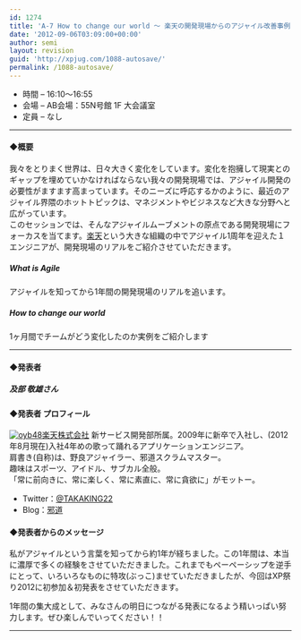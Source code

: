 ```yaml
---
id: 1274
title: 'A-7 How to change our world ～ 楽天の開発現場からのアジャイル改善事例 ～【講演】'
date: '2012-09-06T03:09:00+00:00'
author: semi
layout: revision
guid: 'http://xpjug.com/1088-autosave/'
permalink: /1088-autosave/
---
```


- 時間 – 16:10〜16:55
- 会場 – AB会場：55N号館 1F 大会議室
- 定員 – なし

---

#### ◆概要

我々をとりまく世界は、日々大きく変化をしています。変化を抱擁して現実とのギャップを埋めていかなければならない我々の開発現場では、アジャイル開発の必要性がますます高まっています。そのニーズに呼応するかのように、最近のアジャイル界隈のホットトピックは、マネジメントやビジネスなど大きな分野へと広がっています。  
このセッションでは、そんなアジャイルムーブメントの原点である開発現場にフォーカスを当てます。[楽天](http://corp.rakuten.co.jp/)という大きな組織の中でアジャイル1周年を迎えた１エンジニアが、開発現場のリアルをご紹介させていただきます。

##### What is Agile

アジャイルを知ってから1年間の開発現場のリアルを追います。

##### How to change our world

1ヶ月間でチームがどう変化したのか実例をご紹介します

---

#### ◆発表者

##### 及部 敬雄さん

#### ◆発表者 プロフィール

[![](http://xpjug.com/wp-content/uploads/2012/08/oyb48-150x150.jpg "oyb48")](http://xpjug.com/wp-content/uploads/2012/08/oyb48.jpg)[楽天株式会社](http://corp.rakuten.co.jp/) 新サービス開発部所属。2009年に新卒で入社し、(2012年8月現在)入社4年めの歌って踊れるアプリケーションエンジニア。  
肩書き(自称)は、野良アジャイラー、邪道スクラムマスター。  
趣味はスポーツ、アイドル、サブカル全般。  
「常に前向きに、常に楽しく、常に素直に、常に貪欲に」がモットー。

- Twitter：[@TAKAKING22](https://twitter.com/TAKAKING22)
- Blog：[邪道](http://road-to-king.hatenablog.com/)

#### ◆発表者からのメッセージ

私がアジャイルという言葉を知ってから約1年が経ちました。この1年間は、本当に濃厚で多くの経験をさせていただきました。これまでもペーペーシップを逆手にとって、いろいろなものに特攻(ぶっこ)ませていただきましたが、今回はXP祭り2012に初参加＆初発表をさせていただきます。

1年間の集大成として、みなさんの明日につながる発表になるよう精いっぱい努力します。ぜひ楽しんでいってください！！

---